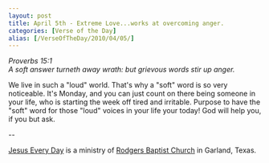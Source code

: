 ```yaml
---
layout: post
title: April 5th - Extreme Love...works at overcoming anger.
categories: [Verse of the Day]
alias: [/VerseOfTheDay/2010/04/05/]
---
```


_Proverbs 15:1  
A soft answer turneth away wrath: but grievous words stir up
anger._

We live in such a "loud" world. That's why a "soft" word is so very
noticeable. It's Monday, and you can just count on there being someone
in your life, who is starting the week off tired and irritable.
Purpose to have the "soft" word for those "loud" voices in your life
your today! God will help you, if you but ask.

 --

<a href=http://jesuseveryday.net>Jesus Every Day</a> is a ministry of <a href=http://rodgersbaptist.net>Rodgers Baptist Church</a> in Garland, Texas.
